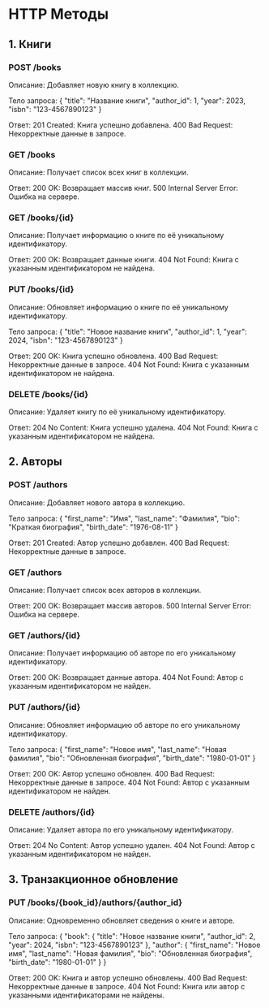 # HTTP Методы

## 1. Книги

### POST /books
Описание: Добавляет новую книгу в коллекцию.

Тело запроса:
{
    "title": "Название книги",
    "author_id": 1,
    "year": 2023,
    "isbn": "123-4567890123"
}

Ответ:
201 Created: Книга успешно добавлена.
400 Bad Request: Некорректные данные в запросе.

### GET /books
Описание: Получает список всех книг в коллекции.

Ответ:
200 OK: Возвращает массив книг.
500 Internal Server Error: Ошибка на сервере.

### GET /books/{id}
Описание: Получает информацию о книге по её уникальному идентификатору.

Ответ:
200 OK: Возвращает данные книги.
404 Not Found: Книга с указанным идентификатором не найдена.

### PUT /books/{id}
Описание: Обновляет информацию о книге по её уникальному идентификатору.

Тело запроса:
{
    "title": "Новое название книги",
    "author_id": 1,
    "year": 2024,
    "isbn": "123-4567890123"
}

Ответ:
200 OK: Книга успешно обновлена.
400 Bad Request: Некорректные данные в запросе.
404 Not Found: Книга с указанным идентификатором не найдена.

### DELETE /books/{id}
Описание: Удаляет книгу по её уникальному идентификатору.

Ответ:
204 No Content: Книга успешно удалена.
404 Not Found: Книга с указанным идентификатором не найдена.

## 2. Авторы

### POST /authors
Описание: Добавляет нового автора в коллекцию.

Тело запроса:
{
    "first_name": "Имя",
    "last_name": "Фамилия",
    "bio": "Краткая биография",
    "birth_date": "1976-08-11"
}

Ответ:
201 Created: Автор успешно добавлен.
400 Bad Request: Некорректные данные в запросе.

### GET /authors
Описание: Получает список всех авторов в коллекции.

Ответ:
200 OK: Возвращает массив авторов.
500 Internal Server Error: Ошибка на сервере.

### GET /authors/{id}
Описание: Получает информацию об авторе по его уникальному идентификатору.

Ответ:
200 OK: Возвращает данные автора.
404 Not Found: Автор с указанным идентификатором не найден.

### PUT /authors/{id}
Описание: Обновляет информацию об авторе по его уникальному идентификатору.

Тело запроса:
{
    "first_name": "Новое имя",
    "last_name": "Новая фамилия",
    "bio": "Обновленная биография",
    "birth_date": "1980-01-01"
}

Ответ:
200 OK: Автор успешно обновлен.
400 Bad Request: Некорректные данные в запросе.
404 Not Found: Автор с указанным идентификатором не найден.

### DELETE /authors/{id}
Описание: Удаляет автора по его уникальному идентификатору.

Ответ:
204 No Content: Автор успешно удален.
404 Not Found: Автор с указанным идентификатором не найден.

## 3. Транзакционное обновление

### PUT /books/{book_id}/authors/{author_id}
Описание: Одновременно обновляет сведения о книге и авторе.

Тело запроса:
{
    "book": {
        "title": "Новое название книги",
        "author_id": 2,
        "year": 2024,
        "isbn": "123-4567890123"
    },
    "author": {
        "first_name": "Новое имя",
        "last_name": "Новая фамилия",
        "bio": "Обновленная биография",
        "birth_date": "1980-01-01"
    }
}

Ответ:
200 OK: Книга и автор успешно обновлены.
400 Bad Request: Некорректные данные в запросе.
404 Not Found: Книга или автор с указанными идентификаторами не найдены.
